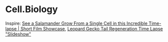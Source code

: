 # Cell.Biology
Inspire: [See a Salamander Grow From a Single Cell in this Incredible Time-lapse | Short Film Showcase](https://youtu.be/SEejivHRIbE), [Leopard Gecko Tail Regeneration Time Lapse "Slideshow"](https://youtu.be/KXbV3x4PgXc)
